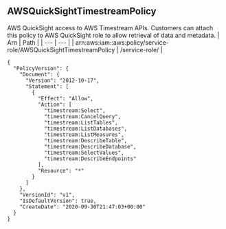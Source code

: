 
## AWSQuickSightTimestreamPolicy
AWS QuickSight access to AWS Timestream APIs. Customers can attach this policy to AWS QuickSight role to allow retrieval of data and metadata.
| Arn | Path |
| --- | --- |
| arn:aws:iam::aws:policy/service-role/AWSQuickSightTimestreamPolicy | /service-role/ |
```
{
  "PolicyVersion": {
    "Document": {
      "Version": "2012-10-17",
      "Statement": [
        {
          "Effect": "Allow",
          "Action": [
            "timestream:Select",
            "timestream:CancelQuery",
            "timestream:ListTables",
            "timestream:ListDatabases",
            "timestream:ListMeasures",
            "timestream:DescribeTable",
            "timestream:DescribeDatabase",
            "timestream:SelectValues",
            "timestream:DescribeEndpoints"
          ],
          "Resource": "*"
        }
      ]
    },
    "VersionId": "v1",
    "IsDefaultVersion": true,
    "CreateDate": "2020-09-30T21:47:03+00:00"
  }
}
```
